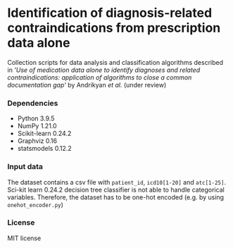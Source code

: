 # Identification of diagnosis-related contraindications from prescription data alone

Collection scripts for data analysis and classification algorithms described in *'Use of medication data alone to identify diagnoses and related contraindications: application of algorithms to close a common documentation gap'* by Andrikyan *et al.* (under review)

### Dependencies
* Python 3.9.5
* NumPy 1.21.0
* Scikit-learn 0.24.2
* Graphviz 0.16
* statsmodels 0.12.2

### Input data
The dataset contains a csv file with `patient_id`, `icd10[1-20]` and `atc[1-25]`.
Sci-kit learn 0.24.2 decision tree classifier is not able to handle categorical variables.
Therefore, the dataset has to be one-hot encoded (e.g. by using `onehot_encoder.py`)

### License
MIT license
